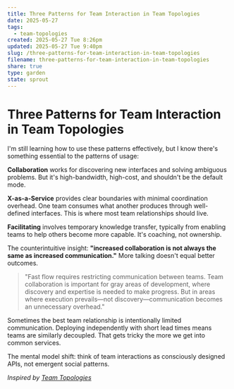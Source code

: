 ```yaml
---
title: Three Patterns for Team Interaction in Team Topologies
date: 2025-05-27
tags:
  - team-topologies
created: 2025-05-27 Tue 8:26pm
updated: 2025-05-27 Tue 9:40pm
slug: /three-patterns-for-team-interaction-in-team-topologies
filename: three-patterns-for-team-interaction-in-team-topologies
share: true
type: garden
state: sprout
---
```

# Three Patterns for Team Interaction in Team Topologies

I'm still learning how to use these patterns effectively, but I know there's something essential to the patterns of usage:

**Collaboration** works for discovering new interfaces and solving ambiguous problems. But it's high-bandwidth, high-cost, and shouldn't be the default mode.

**X-as-a-Service** provides clear boundaries with minimal coordination overhead. One team consumes what another produces through well-defined interfaces. This is where most team relationships should live.

**Facilitating** involves temporary knowledge transfer, typically from enabling teams to help others become more capable. It's coaching, not ownership.

The counterintuitive insight: **"increased collaboration is not always the same as increased communication."** More talking doesn't equal better outcomes.

> "Fast flow requires restricting communication between teams. Team collaboration is important for gray areas of development, where discovery and expertise is needed to make progress. But in areas where execution prevails—not discovery—communication becomes an unnecessary overhead."

Sometimes the best team relationship is intentionally limited communication. Deploying independently with short lead times means teams are similarly decoupled. That gets tricky the more we get into common services.

The mental model shift: think of team interactions as consciously designed APIs, not emergent social patterns.

*Inspired by [Team Topologies](https://teamtopologies.com)*